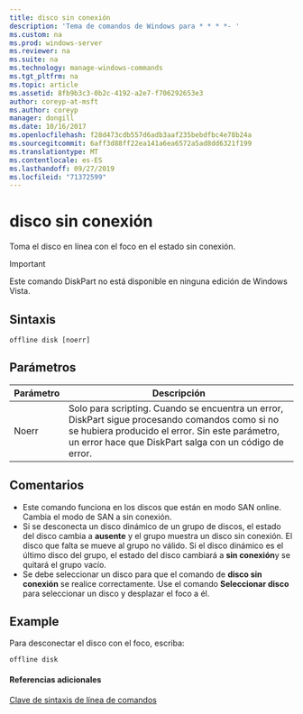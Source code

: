 ```yaml
---
title: disco sin conexión
description: 'Tema de comandos de Windows para * * * *- '
ms.custom: na
ms.prod: windows-server
ms.reviewer: na
ms.suite: na
ms.technology: manage-windows-commands
ms.tgt_pltfrm: na
ms.topic: article
ms.assetid: 8fb9b3c3-0b2c-4192-a2e7-f706292653e3
author: coreyp-at-msft
ms.author: coreyp
manager: dongill
ms.date: 10/16/2017
ms.openlocfilehash: f28d473cdb557d6adb3aaf235bebdfbc4e78b24a
ms.sourcegitcommit: 6aff3d88ff22ea141a6ea6572a5ad8dd6321f199
ms.translationtype: MT
ms.contentlocale: es-ES
ms.lasthandoff: 09/27/2019
ms.locfileid: "71372599"
---
```

# <a name="offline-disk"></a>disco sin conexión



Toma el disco en línea con el foco en el estado sin conexión.

> [!IMPORTANT]
> Este comando DiskPart no está disponible en ninguna edición de Windows Vista.

## <a name="syntax"></a>Sintaxis

```
offline disk [noerr]
```

## <a name="parameters"></a>Parámetros

|Parámetro|Descripción|
|---------|-----------|
|Noerr|Solo para scripting. Cuando se encuentra un error, DiskPart sigue procesando comandos como si no se hubiera producido el error. Sin este parámetro, un error hace que DiskPart salga con un código de error.|

## <a name="remarks"></a>Comentarios

-   Este comando funciona en los discos que están en modo SAN online. Cambia el modo de SAN a sin conexión.
-   Si se desconecta un disco dinámico de un grupo de discos, el estado del disco cambia a **ausente** y el grupo muestra un disco sin conexión. El disco que falta se mueve al grupo no válido. Si el disco dinámico es el último disco del grupo, el estado del disco cambiará a **sin conexión**y se quitará el grupo vacío.
-   Se debe seleccionar un disco para que el comando de **disco sin conexión** se realice correctamente. Use el comando **Seleccionar disco** para seleccionar un disco y desplazar el foco a él.

## <a name="BKMK_examples"></a>Example

Para desconectar el disco con el foco, escriba:
```
offline disk
```

#### <a name="additional-references"></a>Referencias adicionales

[Clave de sintaxis de línea de comandos](command-line-syntax-key.md)


